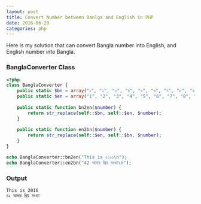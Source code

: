```yaml
---
layout: post
title: Convert Number between Banlga and English in PHP
date: 2016-06-29
categories: php
---
```


Here is my solution that can convert Bangla number into English, and English number into Bangla.

### BanglaConverter Class

```php
<?php
class BanglaConverter {
    public static $bn = array("১", "২", "৩", "৪", "৫", "৬", "৭", "৮", "৯", "০");
    public static $en = array("1", "2", "3", "4", "5", "6", "7", "8", "9", "0");
    
    public static function bn2en($number) {
        return str_replace(self::$bn, self::$en, $number);
    }
    
    public static function en2bn($number) {
        return str_replace(self::$en, self::$bn, $number);
    }
}

echo BanglaConverter::bn2en("This is ২০১৬\n");
echo BanglaConverter::en2bn("42 আমার প্রিয় সংখ্যা\n");
```

### Output

```
This is 2016
৪২ আমার প্রিয় সংখ্যা
```
